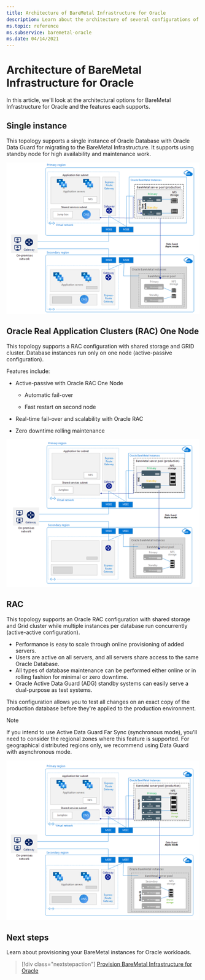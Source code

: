 ```yaml
---
title: Architecture of BareMetal Infrastructure for Oracle
description: Learn about the architecture of several configurations of BareMetal Infrastructure for Oracle.
ms.topic: reference
ms.subservice: baremetal-oracle
ms.date: 04/14/2021
---
```


# Architecture of BareMetal Infrastructure for Oracle

In this article, we'll look at the architectural options for BareMetal Infrastructure for Oracle and the features each supports.

## Single instance

This topology supports a single instance of Oracle Database with Oracle Data Guard for migrating to the BareMetal Infrastructure. It supports using standby node for high availability and maintenance work.

[![Diagram showing the architecture of a single instance of Oracle Database with Oracle Data Guard.](media/oracle-baremetal-architecture/single-instance-architecture.png)](media/oracle-baremetal-architecture/single-instance-architecture.png#lightbox)

## Oracle Real Application Clusters (RAC) One Node

This topology supports a RAC configuration with shared storage and GRID cluster. Database instances run only on one node (active-passive configuration).

Features include:

- Active-passive with Oracle RAC One Node

    - Automatic fail-over

    - Fast restart on second node

- Real-time fail-over and scalability with Oracle RAC

- Zero downtime rolling maintenance

[![Diagram showing the architecture of an Oracle RAC One Node active-passive configuration.](media/oracle-baremetal-architecture/one-node-rac-architecture.png)](media/oracle-baremetal-architecture/one-node-rac-architecture.png#lightbox)

## RAC

This topology supports an Oracle RAC configuration with shared storage and Grid cluster while multiple instances per database run concurrently (active-active configuration).

- Performance is easy to scale through online provisioning of added servers. 
-  Users are active on all servers, and all servers share access to the same Oracle Database. 
-  All types of database maintenance can be performed either online or in rolling fashion for minimal or zero downtime. 
- Oracle Active Data Guard (ADG) standby systems can easily serve a dual-purpose as test systems. 

This configuration allows you to test all changes on an exact copy of the production database before they're applied to the production environment.

> [!NOTE]
> If you intend to use Active Data Guard Far Sync (synchronous mode), you'll need to consider the regional zones where this feature is supported. For geographical distributed regions only, we recommend using Data Guard with asynchronous mode.

[![Diagram showing the architecture of an Oracle RAC active-active configuration.](media/oracle-baremetal-architecture/rac-architecture.png)](media/oracle-baremetal-architecture/rac-architecture.png#lightbox)

## Next steps

Learn about provisioning your BareMetal instances for Oracle workloads.

> [!div class="nextstepaction"]
> [Provision BareMetal Infrastructure for Oracle](oracle-baremetal-provision.md)

